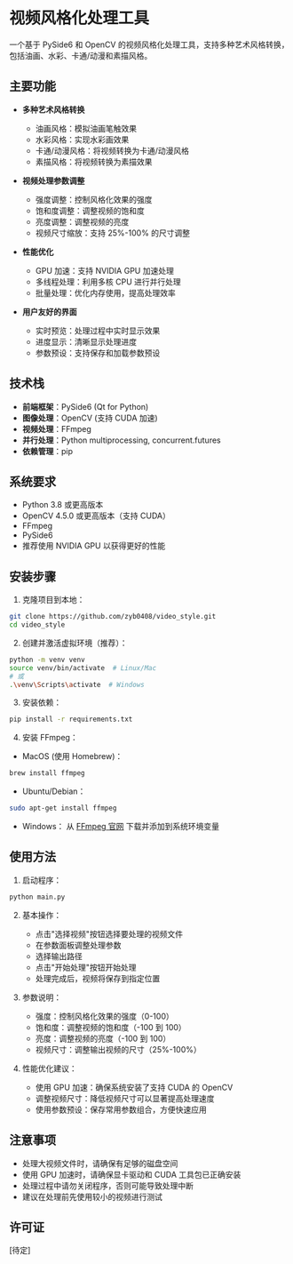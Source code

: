 # 视频风格化处理工具

一个基于 PySide6 和 OpenCV 的视频风格化处理工具，支持多种艺术风格转换，包括油画、水彩、卡通/动漫和素描风格。

## 主要功能

- **多种艺术风格转换**

  - 油画风格：模拟油画笔触效果
  - 水彩风格：实现水彩画效果
  - 卡通/动漫风格：将视频转换为卡通/动漫风格
  - 素描风格：将视频转换为素描效果

- **视频处理参数调整**

  - 强度调整：控制风格化效果的强度
  - 饱和度调整：调整视频的饱和度
  - 亮度调整：调整视频的亮度
  - 视频尺寸缩放：支持 25%-100% 的尺寸调整

- **性能优化**

  - GPU 加速：支持 NVIDIA GPU 加速处理
  - 多线程处理：利用多核 CPU 进行并行处理
  - 批量处理：优化内存使用，提高处理效率

- **用户友好的界面**
  - 实时预览：处理过程中实时显示效果
  - 进度显示：清晰显示处理进度
  - 参数预设：支持保存和加载参数预设

## 技术栈

- **前端框架**：PySide6 (Qt for Python)
- **图像处理**：OpenCV (支持 CUDA 加速)
- **视频处理**：FFmpeg
- **并行处理**：Python multiprocessing, concurrent.futures
- **依赖管理**：pip

## 系统要求

- Python 3.8 或更高版本
- OpenCV 4.5.0 或更高版本（支持 CUDA）
- FFmpeg
- PySide6
- 推荐使用 NVIDIA GPU 以获得更好的性能

## 安装步骤

1. 克隆项目到本地：

```bash
git clone https://github.com/zyb0408/video_style.git
cd video_style
```

2. 创建并激活虚拟环境（推荐）：

```bash
python -m venv venv
source venv/bin/activate  # Linux/Mac
# 或
.\venv\Scripts\activate  # Windows
```

3. 安装依赖：

```bash
pip install -r requirements.txt
```

4. 安装 FFmpeg：

- MacOS (使用 Homebrew)：

```bash
brew install ffmpeg
```

- Ubuntu/Debian：

```bash
sudo apt-get install ffmpeg
```

- Windows：
  从 [FFmpeg 官网](https://ffmpeg.org/download.html) 下载并添加到系统环境变量

## 使用方法

1. 启动程序：

```bash
python main.py
```

2. 基本操作：

   - 点击"选择视频"按钮选择要处理的视频文件
   - 在参数面板调整处理参数
   - 选择输出路径
   - 点击"开始处理"按钮开始处理
   - 处理完成后，视频将保存到指定位置

3. 参数说明：

   - 强度：控制风格化效果的强度（0-100）
   - 饱和度：调整视频的饱和度（-100 到 100）
   - 亮度：调整视频的亮度（-100 到 100）
   - 视频尺寸：调整输出视频的尺寸（25%-100%）

4. 性能优化建议：
   - 使用 GPU 加速：确保系统安装了支持 CUDA 的 OpenCV
   - 调整视频尺寸：降低视频尺寸可以显著提高处理速度
   - 使用参数预设：保存常用参数组合，方便快速应用

## 注意事项

- 处理大视频文件时，请确保有足够的磁盘空间
- 使用 GPU 加速时，请确保显卡驱动和 CUDA 工具包已正确安装
- 处理过程中请勿关闭程序，否则可能导致处理中断
- 建议在处理前先使用较小的视频进行测试

## 许可证

[待定]
